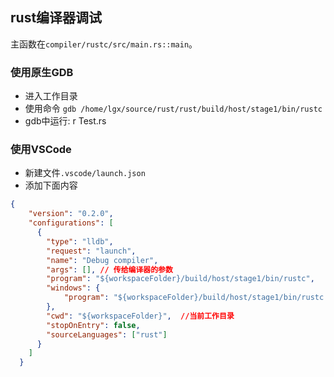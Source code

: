## rust编译器调试
主函数在`compiler/rustc/src/main.rs::main`。

### 使用原生GDB

- 进入工作目录
- 使用命令 `gdb /home/lgx/source/rust/rust/build/host/stage1/bin/rustc`
- gdb中运行: r Test.rs

### 使用VSCode
- 新建文件`.vscode/launch.json`
- 添加下面内容

```json
{
    "version": "0.2.0",
    "configurations": [
      {
        "type": "lldb",
        "request": "launch",
        "name": "Debug compiler",
        "args": [], // 传给编译器的参数
        "program": "${workspaceFolder}/build/host/stage1/bin/rustc",
        "windows": {
            "program": "${workspaceFolder}/build/host/stage1/bin/rustc.exe"
        },
        "cwd": "${workspaceFolder}",  //当前工作目录
        "stopOnEntry": false,
        "sourceLanguages": ["rust"]
      }
    ]
  }
```
